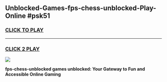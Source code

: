 
## Unblocked-Games-fps-chess-unblocked-Play-Online #psk51
<h3>
<a href="https://news.freeplayer.one?title=fps-chess-unblocked&ref=3">CLICK TO PLAY</a></h3>
<hr>

<h3>
<a href="https://news.freeplayer.one?title=fps-chess-unblocked&ref=3">CLICK 2 PLAY</a>
  
</h3>

<a href="https://news.freeplayer.one?title=fps-chess-unblocked&ref=3"><img src="https://clearcache.store/games.png"></a>


**fps-chess-unblocked games unblocked: Your Gateway to Fun and Accessible Online Gaming**
